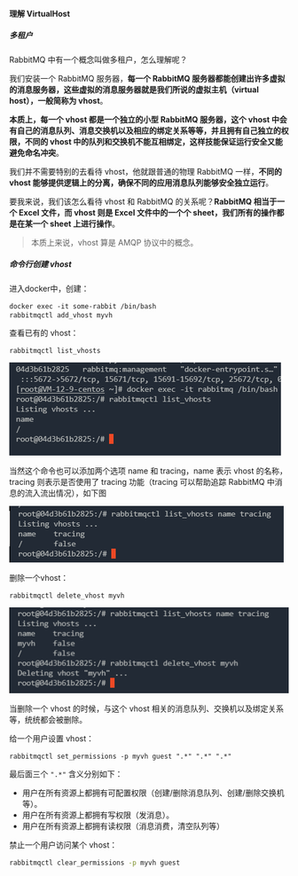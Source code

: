 ####  理解 VirtualHost

##### 多租户

RabbitMQ 中有一个概念叫做多租户，怎么理解呢？

我们安装一个 RabbitMQ 服务器，**每一个 RabbitMQ 服务器都能创建出许多虚拟的消息服务器，这些虚拟的消息服务器就是我们所说的虚拟主机（virtual host），一般简称为 vhost**。

**本质上，每一个 vhost 都是一个独立的小型 RabbitMQ 服务器，这个 vhost 中会有自己的消息队列、消息交换机以及相应的绑定关系等等，并且拥有自己独立的权限，不同的 vhost 中的队列和交换机不能互相绑定，这样技能保证运行安全又能避免命名冲突**。

我们并不需要特别的去看待 vhost，他就跟普通的物理 RabbitMQ 一样，**不同的 vhost 能够提供逻辑上的分离，确保不同的应用消息队列能够安全独立运行**。

要我来说，我们该怎么看待 vhost 和 RabbitMQ 的关系呢？**RabbitMQ 相当于一个 Excel 文件，而 vhost 则是 Excel 文件中的一个个 sheet，我们所有的操作都是在某一个 sheet 上进行操作**。

> 本质上来说，vhost 算是 AMQP 协议中的概念。

##### 命令行创建 vhost

进入docker中，创建：

```shell
docker exec -it some-rabbit /bin/bash
rabbitmqctl add_vhost myvh
```

查看已有的 vhost：

```shell
rabbitmqctl list_vhosts
```

![image-20230314143602850](media/images/image-20230314143602850.png)

当然这个命令也可以添加两个选项 name 和 tracing，name 表示 vhost 的名称，tracing 则表示是否使用了 tracing 功能（tracing 可以帮助追踪 RabbitMQ 中消息的流入流出情况），如下图

![image-20230314143631484](media/images/image-20230314143631484.png)

删除一个vhost：

```shell
rabbitmqctl delete_vhost myvh
```

![image-20230314143738208](media/images/image-20230314143738208.png)

当删除一个 vhost 的时候，与这个 vhost 相关的消息队列、交换机以及绑定关系等，统统都会被删除。

给一个用户设置 vhost：

```shell
rabbitmqctl set_permissions -p myvh guest ".*" ".*" ".*"
```

最后面三个 `".*"` 含义分别如下：

- 用户在所有资源上都拥有可配置权限（创建/删除消息队列、创建/删除交换机等）。
- 用户在所有资源上都拥有写权限（发消息）。
- 用户在所有资源上都拥有读权限（消息消费，清空队列等）

禁止一个用户访问某个 vhost：

```sh
rabbitmqctl clear_permissions -p myvh guest
```